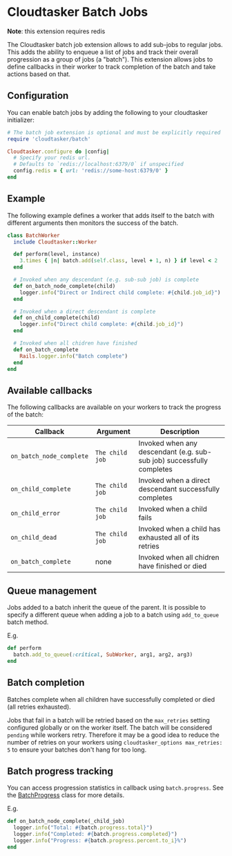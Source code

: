 # Cloudtasker Batch Jobs

**Note**: this extension requires redis

The Cloudtasker batch job extension allows to add sub-jobs to regular jobs. This adds the ability to enqueue a list of jobs and track their overall progression as a group of jobs (a "batch"). This extension allows jobs to define callbacks in their worker to track completion of the batch and take actions based on that.

## Configuration

You can enable batch jobs by adding the following to your cloudtasker initializer:
```ruby
# The batch job extension is optional and must be explicitly required
require 'cloudtasker/batch'

Cloudtasker.configure do |config|
  # Specify your redis url.
  # Defaults to `redis://localhost:6379/0` if unspecified
  config.redis = { url: 'redis://some-host:6379/0' }
end
```

## Example

The following example defines a worker that adds itself to the batch with different arguments then monitors the success of the batch.

```ruby
class BatchWorker
  include Cloudtasker::Worker

  def perform(level, instance)
    3.times { |n| batch.add(self.class, level + 1, n) } if level < 2
  end

  # Invoked when any descendant (e.g. sub-sub job) is complete
  def on_batch_node_complete(child)
    logger.info("Direct or Indirect child complete: #{child.job_id}")
  end

  # Invoked when a direct descendant is complete
  def on_child_complete(child)
    logger.info("Direct child complete: #{child.job_id}")
  end

  # Invoked when all chidren have finished
  def on_batch_complete
    Rails.logger.info("Batch complete")
  end
end
```

## Available callbacks

The following callbacks are available on your workers to track the progress of the batch:

| Callback | Argument | Description |
|------|-------------|-----------|
| `on_batch_node_complete` | `The child job` | Invoked when any descendant (e.g. sub-sub job) successfully completes   |
| `on_child_complete` | `The child job` | Invoked when a direct descendant successfully completes   |
| `on_child_error` | `The child job` | Invoked when a child fails |
| `on_child_dead` | `The child job` | Invoked when a child has exhausted all of its retries |s
| `on_batch_complete` | none | Invoked when all chidren have finished or died  |

## Queue management

Jobs added to a batch inherit the queue of the parent. It is possible to specify a different queue when adding a job to a batch using `add_to_queue` batch method.

E.g.

```ruby
def perform
  batch.add_to_queue(:critical, SubWorker, arg1, arg2, arg3)
end
```

## Batch completion

Batches complete when all children have successfully completed or died (all retries exhausted).

Jobs that fail in a batch will be retried based on the `max_retries` setting configured globally or on the worker itself. The batch will be considered `pending` while workers retry. Therefore it may be a good idea to reduce the number of retries on your workers using `cloudtasker_options max_retries: 5` to ensure your batches don't hang for too long.

## Batch progress tracking

You can access progression statistics in callback using `batch.progress`. See the [BatchProgress](../lib/cloudtasker/batch/batch_progress.rb) class for more details.

E.g.
```ruby
def on_batch_node_complete(_child_job)
  logger.info("Total: #{batch.progress.total}")
  logger.info("Completed: #{batch.progress.completed}")
  logger.info("Progress: #{batch.progress.percent.to_i}%")
end
```
